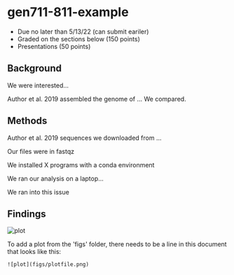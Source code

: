 # gen711-811-example

- Due no later than 5/13/22 (can submit eariler)
- Graded on the sections below (150 points)
- Presentations (50 points)

## Background

We were interested... 

Author et al. 2019 assembled the genome of ... We compared. 

## Methods

Author et al. 2019 sequences we downloaded from ... 

Our files were in fastqz

We installed X programs with a conda environment

We ran our analysis on a laptop...

We ran into this issue

## Findings

![plot](figs/plotfile.png)


To add a plot from the 'figs' folder, there needs to be a line in this document that looks like this:
```
![plot](figs/plotfile.png)
```

